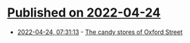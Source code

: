 # [Published on 2022-04-24](index.md)

* [2022-04-24, 07:31:13](https://news.ycombinator.com/item?id=31141991) - [The candy stores of Oxford Street](http://diamondgeezer.blogspot.com/2022/03/the-candy-stores-of-oxford-street.html)
